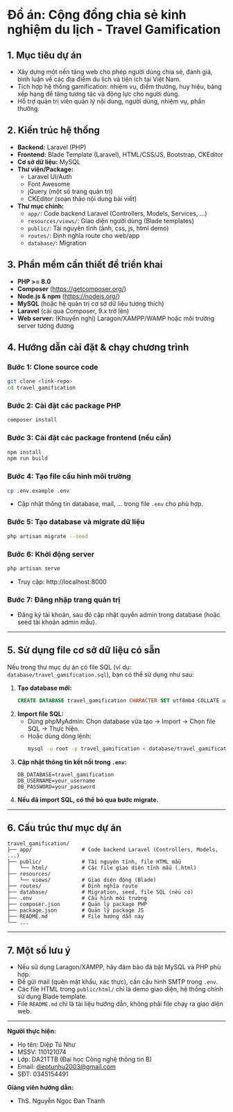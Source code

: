 # Đồ án: Cộng đồng chia sẻ kinh nghiệm du lịch - Travel Gamification

## 1. Mục tiêu dự án

- Xây dựng một nền tảng web cho phép người dùng chia sẻ, đánh giá, bình luận về các địa điểm du lịch và tiện ích tại Việt Nam.
- Tích hợp hệ thống gamification: nhiệm vụ, điểm thưởng, huy hiệu, bảng xếp hạng để tăng tương tác và động lực cho người dùng.
- Hỗ trợ quản trị viên quản lý nội dung, người dùng, nhiệm vụ, phần thưởng.

## 2. Kiến trúc hệ thống

- **Backend:** Laravel (PHP)
- **Frontend:** Blade Template (Laravel), HTML/CSS/JS, Bootstrap, CKEditor
- **Cơ sở dữ liệu:** MySQL
- **Thư viện/Package:** 
  - Laravel UI/Auth
  - Font Awesome
  - jQuery (một số trang quản trị)
  - CKEditor (soạn thảo nội dung bài viết)
- **Thư mục chính:**
  - `app/`: Code backend Laravel (Controllers, Models, Services, ...)
  - `resources/views/`: Giao diện người dùng (Blade templates)
  - `public/`: Tài nguyên tĩnh (ảnh, css, js, html demo)
  - `routes/`: Định nghĩa route cho web/app
  - `database/`: Migration

## 3. Phần mềm cần thiết để triển khai

- **PHP >= 8.0**
- **Composer** (https://getcomposer.org/)
- **Node.js & npm** (https://nodejs.org/)
- **MySQL** (hoặc hệ quản trị cơ sở dữ liệu tương thích)
- **Laravel** (cài qua Composer, 9.x trở lên)
- **Web server:** (Khuyến nghị) Laragon/XAMPP/WAMP hoặc môi trường server tương đương

## 4. Hướng dẫn cài đặt & chạy chương trình

### Bước 1: Clone source code

```sh
git clone <link-repo>
cd travel_gamification
```

### Bước 2: Cài đặt các package PHP

```sh
composer install
```

### Bước 3: Cài đặt các package frontend (nếu cần)

```sh
npm install
npm run build
```

### Bước 4: Tạo file cấu hình môi trường

```sh
cp .env.example .env
```
- Cập nhật thông tin database, mail, ... trong file `.env` cho phù hợp.

### Bước 5: Tạo database và migrate dữ liệu

```sh
php artisan migrate --seed
```

### Bước 6: Khởi động server

```sh
php artisan serve
```
- Truy cập: http://localhost:8000

### Bước 7: Đăng nhập trang quản trị

- Đăng ký tài khoản, sau đó cập nhật quyền admin trong database (hoặc seed tài khoản admin mẫu).

---

## 5. Sử dụng file cơ sở dữ liệu có sẵn

Nếu trong thư mục dự án có file SQL (ví dụ: `database/travel_gamification.sql`), bạn có thể sử dụng như sau:

1. **Tạo database mới:**
   ```sql
   CREATE DATABASE travel_gamification CHARACTER SET utf8mb4 COLLATE utf8mb4_unicode_ci;
   ```
2. **Import file SQL:**
   - Dùng phpMyAdmin: Chọn database vừa tạo → Import → Chọn file SQL → Thực hiện.
   - Hoặc dùng dòng lệnh:
     ```sh
     mysql -u root -p travel_gamification < database/travel_gamification.sql
     ```
3. **Cập nhật thông tin kết nối trong `.env`:**
   ```
   DB_DATABASE=travel_gamification
   DB_USERNAME=your_username
   DB_PASSWORD=your_password
   ```
4. **Nếu đã import SQL, có thể bỏ qua bước migrate.**

---

## 6. Cấu trúc thư mục dự án

```
travel_gamification/
├── app/                # Code backend Laravel (Controllers, Models, ...)
├── public/             # Tài nguyên tĩnh, file HTML mẫu
│   └── html/           # Các file giao diện tĩnh mẫu (.html)
├── resources/
│   └── views/          # Giao diện động (Blade)
├── routes/             # Định nghĩa route
├── database/           # Migration, seed, file SQL (nếu có)
├── .env                # Cấu hình môi trường
├── composer.json       # Quản lý package PHP
├── package.json        # Quản lý package JS
├── README.md           # File hướng dẫn này
└── ...
```

---

## 7. Một số lưu ý

- Nếu sử dụng Laragon/XAMPP, hãy đảm bảo đã bật MySQL và PHP phù hợp.
- Để gửi mail (quên mật khẩu, xác thực), cần cấu hình SMTP trong `.env`.
- Các file HTML trong `public/html/` chỉ là demo giao diện, hệ thống chính sử dụng Blade template.
- File `README.md` chỉ là tài liệu hướng dẫn, không phải file chạy ra giao diện web.

---

**Người thực hiện:** 

- Họ tên: Diệp Tú Như
- MSSV: 110121074
- Lớp: DA21TTB (Đại học Công nghệ thông tin B)
- Email: dieptunhu2003@gmail.com
- SĐT: 0345154491

**Giảng viên hướng dẫn:** 

- ThS. Nguyễn Ngọc Đan Thanh